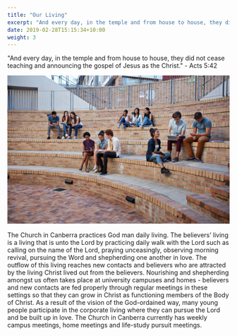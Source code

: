 ```yaml
---
title: "Our Living"
excerpt: "And every day, in the temple and from house to house, they did not cease teaching and announcing the gospel of Jesus as the Christ."
date: 2019-02-28T15:15:34+10:00
weight: 3
---
```


"And every day, in the temple and from house to house, they did not cease teaching and announcing the gospel of Jesus as the Christ." - Acts 5:42

![Picture of believers enjoying Christ](/images/services/our_living_origin.jpg)

The Church in Canberra practices God man daily living. The believers’ living is a living that is unto the Lord by practicing daily walk with the Lord such as calling on the name of the Lord, praying unceasingly, observing morning revival, pursuing the Word and shepherding one another in love. The outflow of this living reaches new contacts and believers who are attracted by the living Christ lived out from the believers. Nourishing and shepherding amongst us often takes place at university campuses and homes - believers and new contacts are fed properly through regular meetings in these settings so that they can grow in Christ as functioning members of the Body of Christ. As a result of the vision of the God-ordained way, many young people participate in the corporate living where they can pursue the Lord and be built up in love. The Church in Canberra currently has weekly campus meetings, home meetings and life-study pursuit meetings.
